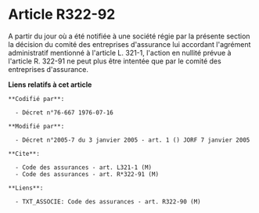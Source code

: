 # Article R322-92

A partir du jour où a été notifiée à une société régie par la présente section la décision du comité des entreprises
d'assurance lui accordant l'agrément administratif mentionné à l'article L. 321-1, l'action en nullité prévue à l'article R.
322-91 ne peut plus être intentée que par le comité des entreprises d'assurance.

**Liens relatifs à cet article**

	**Codifié par**:

	  - Décret n°76-667 1976-07-16

	**Modifié par**:

	  - Décret n°2005-7 du 3 janvier 2005 - art. 1 () JORF 7 janvier 2005

	**Cite**:

	  - Code des assurances - art. L321-1 (M)
	  - Code des assurances - art. R*322-91 (M)

	**Liens**:

	  - TXT_ASSOCIE: Code des assurances - art. R322-90 (M)
